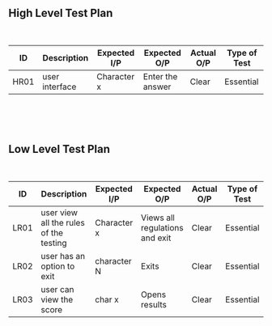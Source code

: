 ## High Level Test Plan
<br>

| ID | Description | Expected I/P | Expected O/P | Actual O/P | Type of Test |
|----|----------------------|-------------|-------------|-------------|--------------|
|HR01|user interface| Character x| Enter the answer|Clear |Essential|


<br>
<br>
<br>

## Low Level Test Plan
<br>

|ID| Description | Expected I/P | Expected O/P| Actual O/P | Type of Test|
|----|------------------------|---------------|--------------|---------------|---------------|
|LR01| user view all the rules of the testing| Character x| Views all regulations and exit| Clear | Essential|
|LR02| user has an option to exit| character N|Exits |Clear| Essential|
|LR03| user can view the score|char x| Opens results|Clear|Essential|

